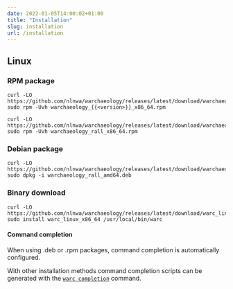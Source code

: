 ```yaml
---
date: 2022-01-05T14:00:02+01:00
title: "Installation"
slug: installation
url: /installation
---
```


## Linux

### RPM package
```
curl -LO https://github.com/nlnwa/warchaeology/releases/latest/download/warchaeology_{{<version>}}_x86_64.rpm
sudo rpm -Uvh warchaeology_{{<version>}}_x86_64.rpm

curl -LO https://github.com/nlnwa/warchaeology/releases/latest/download/warchaeology_rall_x86_64.rpm
sudo rpm -Uvh warchaeology_rall_x86_64.rpm
```

### Debian package
```
curl -LO https://github.com/nlnwa/warchaeology/releases/latest/download/warchaeology_rall_amd64.deb
sudo dpkg -i warchaeology_rall_amd64.deb
```

### Binary download
```
curl -LO https://github.com/nlnwa/warchaeology/releases/latest/download/warc_linux_x86_64
sudo install warc_linux_x86_64 /usr/local/bin/warc
```

#### Command completion
When using .deb or .rpm packages, command completion is automatically configured.

With other installation methods command completion scripts can be generated with
the [`warc completion`](/cmd/warc_completion) command.
